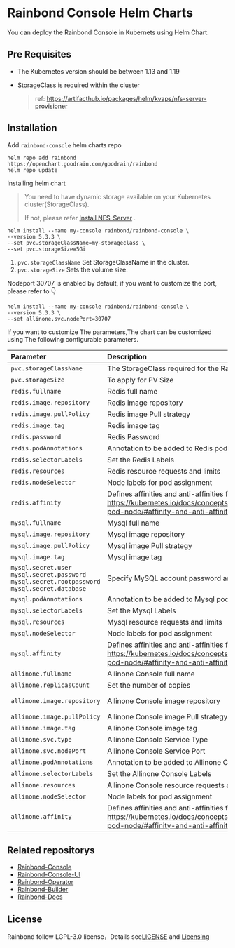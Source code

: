 # Rainbond Console Helm Charts

You can deploy the Rainbond Console in Kubernets using Helm Chart.

## Pre Requisites

* The Kubernetes version should be between 1.13 and 1.19

* StorageClass is required within the cluster

  > ref: https://artifacthub.io/packages/helm/kvaps/nfs-server-provisioner

## Installation

Add `rainbond-console` helm charts repo

```
helm repo add rainbond https://openchart.goodrain.com/goodrain/rainbond
helm repo update
```

Installing helm chart

> You need to have dynamic storage available on your Kubernetes cluster(StorageClass).
>
> If not, please refer [Install NFS-Server](https://artifacthub.io/packages/helm/kvaps/nfs-server-provisioner) .

```shell
helm install --name my-console rainbond/rainbond-console \
--version 5.3.3 \
--set pvc.storageClassName=my-storageclass \
--set pvc.storageSize=5Gi
```

1. `pvc.storageClassName` Set StorageClassName in the cluster.
2. `pvc.storageSize`  Sets the volume size.

Nodeport 30707 is enabled by default, if you want to customize the port, please refer to :point_down:

```shell
helm install --name my-console rainbond/rainbond-console \
--version 5.3.3 \
--set allinone.svc.nodePort=30707
```

If you want to customize The parameters,The chart can be customized using The following configurable parameters.

| Parameter                                                    | Description                                                  | Default                                             |
| :----------------------------------------------------------- | :----------------------------------------------------------- | :-------------------------------------------------- |
| `pvc.storageClassName`                                       | The StorageClass required for the RainBond component         | ""                                                  |
| `pvc.storageSize`                                            | To apply for PV Size                                         | 5Gi                                                 |
| `redis.fullname`                                             | Redis full name                                              | rainbond-redis                                      |
| `redis.image.repository`                                     | Redis image repository                                       | redis                                               |
| `redis.image.pullPolicy`                                     | Redis image Pull strategy                                    | IfNotPresent                                        |
| `redis.image.tag`                                            | Redis image tag                                              | 4.0.12                                              |
| `redis.password`                                             | Redis Password                                               | 123456                                              |
| `redis.podAnnotations`                                       | Annotation to be added to Redis pods                         | {}                                                  |
| `redis.selectorLabels`                                       | Set the Redis Labels                                         | rainbond: redis                                     |
| `redis.resources`                                            | Redis resource requests and limits                           | {}                                                  |
| `redis.nodeSelector`                                         | Node labels for pod assignment                               | {}                                                  |
| `redis.affinity`                                             | Defines affinities and anti-affinities for pods as defined in: https://kubernetes.io/docs/concepts/configuration/assign-pod-node/#affinity-and-anti-affinity preferences | {}                                                  |
| `mysql.fullname`                                             | Mysql full name                                              | rainbond-mysql                                      |
| `mysql.image.repository`                                     | Mysql image repository                                       | mysql                                               |
| `mysql.image.pullPolicy`                                     | Mysql image Pull strategy                                    | IfNotPresent                                        |
| `mysql.image.tag`                                            | Mysql image tag                                              | 5.7.23                                              |
| `mysql.secret.user` `mysql.secret.password` `mysql.secret.rootpassword` `mysql.secret.database` | Specify  MySQL account password and database                 |                                                     |
| `mysql.podAnnotations`                                       | Annotation to be added to Mysql pods                         | {}                                                  |
| `mysql.selectorLabels`                                       | Set the Mysql Labels                                         | rainbond: mysql                                     |
| `mysql.resources`                                            | Mysql resource requests and limits                           | {}                                                  |
| `mysql.nodeSelector`                                         | Node labels for pod assignment                               | {}                                                  |
| `mysql.affinity`                                             | Defines affinities and anti-affinities for pods as defined in: https://kubernetes.io/docs/concepts/configuration/assign-pod-node/#affinity-and-anti-affinity preferences | {}                                                  |
| `allinone.fullname`                                          | Allinone Console full name                                   | rainbond-allinone                                   |
| `allinone.replicasCount`                                     | Set the number of copies                                     | 1                                                   |
| `allinone.image.repository`                                  | Allinone Console image repository                            | registry.cn-hangzhou.aliyuncs.com/goodrain/rainbond |
| `allinone.image.pullPolicy`                                  | Allinone Console image Pull strategy                         | IfNotPresent                                        |
| `allinone.image.tag`                                         | Allinone Console image tag                                   | v5.3.3-release-allinone                             |
| `allinone.svc.type`                                          | Allinone Console Service Type                                | NodePort                                            |
| `allinone.svc.nodePort`                                      | Allinone Console Service Port                                | 30707                                               |
| `allinone.podAnnotations`                                    | Annotation to be added to Allinone Console pods              | {}                                                  |
| `allinone.selectorLabels`                                    | Set the Allinone Console Labels                              | rainbond: allinone                                  |
| `allinone.resources`                                         | Allinone Console resource requests and limits                | {}                                                  |
| `allinone.nodeSelector`                                      | Node labels for pod assignment                               | {}                                                  |
| `allinone.affinity`                                          | Defines affinities and anti-affinities for pods as defined in: https://kubernetes.io/docs/concepts/configuration/assign-pod-node/#affinity-and-anti-affinity preferences | {}                                                  |

## Related repositorys

- [Rainbond-Console](https://github.com/goodrain/rainbond-console)
- [Rainbond-Console-UI](https://github.com/goodrain/rainbond-ui)
- [Rainbond-Operator](https://github.com/goodrain/rainbond-operator)
- [Rainbond-Builder](https://github.com/goodrain/builder)
- [Rainbond-Docs](https://github.com/goodrain/rainbond-docs)

## License

Rainbond follow LGPL-3.0 license，Details see[LICENSE](https://github.com/goodrain/rainbond/blob/master/LICENSE) and [Licensing](https://github.com/goodrain/rainbond/blob/master/Licensing.md)

